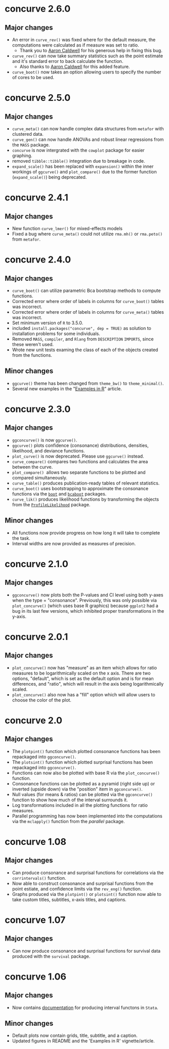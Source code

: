 # concurve 2.6.0

## Major changes 
* An error in `curve_rev()` was fixed where for the default measure, the computations were calculated as if measure was set to ratio.
  - Thank you to [Aaron Caldwell](https://twitter.com/ExPhysStudent) for his generous help in fixing this bug. 
* `curve_rev()` can now take summary statistics such as the point estimate and it's standard error to back calculate the function. 
  - Also thanks to [Aaron Caldwell](https://twitter.com/ExPhysStudent) for this added feature.
* `curve_boot()` now takes an option allowing users to specify the number of cores to be used. 

# concurve 2.5.0

## Major changes 
* `curve_meta()` can now handle complex data structures from `metafor` with clustered data.
* `curve_gen()` can now handle ANOVAs and robust linear regressions from the `MASS` package.
* `concurve` is now intergrated with the `cowplot` package for easier graphing. 
* removed `tibble::tibble()` integration due to breakage in code. 
* `expand_scale()` has been replaced with `expansion()` within the inner workings of `ggcurve()` and `plot_compare()` due to the former function (`expand_scale()`) being deprecated.


# concurve 2.4.1

## Major changes 
* New function `curve_lmer()` for mixed-effects models 
* Fixed a bug where `curve_meta()` could not utilize `rma.mh()` or `rma.peto()` from `metafor`.

# concurve 2.4.0

## Major changes 
* `curve_boot()` can utilize parametric Bca bootstrap methods to compute functions.
* Corrected error where order of labels in columns for `curve_boot()` tables was incorrect.
* Corrected error where order of labels in columns for `curve_meta()` tables was incorrect.
* Set minimum version of `R` to 3.5.0.
* included `install.packages("concurve", dep = TRUE)` as solution to installation problems for some individuals. 
* Removed `MASS`, `compiler`, and `Rlang` from `DESCRIPTION` `IMPORTS`, since these weren't used.
* Wrote new unit tests examing the class of each of the objects created from the functions. 


## Minor changes 
* `ggcurve()` theme has been changed from `theme_bw()` to `theme_minimal()`.
* Several new examples in the "[Examples in R](https://data.lesslikely.com/concurve/articles/examples.html)" article.


# concurve 2.3.0

## Major changes 
* `ggconcurve()` is now `ggcurve()`.
* `ggcurve()` plots confidence (consonance) distributions, densities, likelihood, and deviance functions. 
* `plot_curve()` is now deprecated. Please use `ggcurve()` instead. 
* `curve_compare()` compares two functions and calculates the area between the curve. 
* `plot_compare() `allows two separate functions to be plotted and compared simultaneously.
* `curve_table()` produces publication-ready tables of relevant statistics.
* `curve_boot()` uses bootstrapping to approximate the consonance functions via the [`boot`](https://cran.r-project.org/package=boot) and [`bcaboot`](https://cran.r-project.org/package=bcaboot) packages. 
* `curve_lik()` produces likelihood functions by transforming the objects from the [`ProfileLikelihood`](https://cran.r-project.org/package=ProfileLikelihood) package.

## Minor changes 

* All functions now provide progress on how long it will take to complete the task.
* Interval widths are now provided as measures of precision. 

# concurve 2.1.0

## Major changes 
* `ggconcurve()` now plots both the P-values and CI level using both y-axes when the type = "consonance". Previously, this was only possible via `plot_concurve()` (which uses base R graphics) because `ggplot2` had a bug in its last few versions, which inhibited proper transformations in the y-axis. 

# concurve 2.0.1

## Major changes 

* `plot_concurve()` now has "measure" as an item which allows for ratio measures to be logarithmically scaled on the x axis. There are two options, "default", which is set as the default option and is for mean differences, and "ratio", which will result in the axis being logarithmically scaled. 
* `plot_concurve()` also now has a "fill" option which will allow users to choose the color of the plot.


# concurve 2.0

## Major changes 

* The `plotpint()` function which plotted consonance functions has been repackaged into `ggconcurve()`.
* The `plotsint()` function which plotted surprisal functions has been repackaged into `ggconcurve()`.
* Functions can now also be plotted with base R via the `plot_concurve()` function.
* Consonance functions can be plotted as a pyramid (right side up) or inverted (upside down) via the "position" item in `ggconcurve()`.
* Null values (for means & ratios) can be plotted via the `ggconcurve()` function to show how much of the interval surrounds it.
* Log transformations included in all the plotting functions for ratio measures. 
* Parallel programming has now been implemented into the computations via the `mclapply()` function from the *parallel* package.  


# concurve 1.08

## Major changes

* Can produce consonance and surprisal functions for correlations via the `corrintervals()` function.
* Now able to construct consonance and surprisal functions from the point estiate, and confidence limits via the `rev_eng()` function.
* Graphs produced via the `plotpint()` or `plotsint()` function now able to take custom titles, subtitles, x-axis titles, and captions.

# concurve 1.07

## Major changes

* Can now produce consonance and surprisal functions for survival data produced with the `survival` package.

# concurve 1.06

## Major changes

* Now contains [documentation](https://data.lesslikely.com/concurve/articles/stata.html) for producing interval functons in `Stata`.

## Minor changes

* Default plots now contain grids, title, subtitle, and a caption. 
* Updated figures in README and the 'Examples in R' vignette/article.
